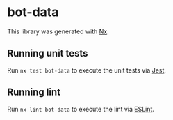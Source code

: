 # bot-data

This library was generated with [Nx](https://nx.dev).

## Running unit tests

Run `nx test bot-data` to execute the unit tests via [Jest](https://jestjs.io).

## Running lint

Run `nx lint bot-data` to execute the lint via [ESLint](https://eslint.org/).
